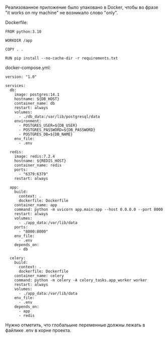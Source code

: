 Реализованное приложение было упаковано в Docker, чтобы во фразе "it works on my machine" не возникало слово "only".

Dockerfile:
```
FROM python:3.10

WORKDIR /app

COPY . .

RUN pip install --no-cache-dir -r requirements.txt
```

docker-compose.yml:
```
version: "1.0"

services:
  db:
    image: postgres:14.1
    hostname: ${DB_HOST}
    container_name: db
    restart: always
    volumes:
      - ./db_data:/var/lib/postgresql/data
    environment:
      - POSTGRES_USER=${DB_USER}
      - POSTGRES_PASSWORD=${DB_PASSWORD}
      - POSTGRES_DB=${DB_NAME}
    env_file:
      - .env

  redis:
    image: redis:7.2.4
    hostname: ${REDIS_HOST}
    container_name: redis
    ports:
      - "6379:6379"
    restart: always

  app:
    build:
      context: .
      dockerfile: Dockerfile
    container_name: app
    command: python -m uvicorn app.main:app --host 0.0.0.0 --port 8000
    restart: always
    volumes:
      - ./app_data:/var/lib/data
    ports:
      - "8000:8000"
    env_file:
      - .env
    depends_on:
      - db

  celery:
    build:
      context: .
      dockerfile: Dockerfile
    container_name: celery
    command: python -m celery -A celery_tasks.app_worker worker
    restart: always
    volumes:
      - ./app_data:/var/lib/data
    env_file:
      - .env
    depends_on:
      - app
      - redis
```

Нужно отметить, что глобальыне переменные должны лежать в файлике .env в корне проекта. 
